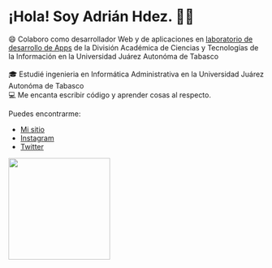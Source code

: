 <div align="left">
  <h1>¡Hola! Soy Adrián Hdez. 👋🏽</h1>

  <p align="left">
    😄 Colaboro como desarrollador Web y de aplicaciones en <a href="https://github.com/X-devlab">laboratorio de desarrollo de Apps</a> de la División Académica de Ciencias y Tecnologías de la Información en la Universidad Juárez Autonóma de Tabasco
    <br>
    <br>
    🎓 Estudié ingenieria en Informática Administrativa en la Universidad Juárez Autonóma de Tabasco
    <br>
    💻 Me encanta escribir código y aprender cosas al respecto.
  </p>

Puedes encontrarme: 
  - [Mi sitio](https://adrianhdez.tech/)
  - [Instagram](https://www.instagram.com/adrianh_2_)
  - [Twitter](https://x.com/AdrianH_2)
    

  <a href="https://github.com/anuraghazra/github-readme-stats">
      <img height=200 align="center" src="https://github-readme-stats.vercel.app/api/top-langs/?username=adrianhdez2&title_color=2D93F8&text_color=ffffff&icon_color=61dafb&bg_color=20232a&langs_count=8&layout=compact&border_color=162D55&hide_border=false&size_weight=0.5&count_weight=0.5" />
  </a>
</div>

<!--
**adrianhdez2/adrianhdez2** is a ✨ _special_ ✨ repository because its `README.md` (this file) appears on your GitHub profile.

Here are some ideas to get you started:

- 🔭 I’m currently working on ...
- 🌱 I’m currently learning ...
- 👯 I’m looking to collaborate on ...
- 🤔 I’m looking for help with ...
- 💬 Ask me about ...
- 📫 How to reach me: ...
- 😄 Pronouns: ...
- ⚡ Fun fact: ...
-->
